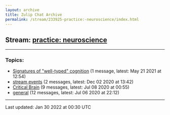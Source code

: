 ```yaml
---
layout: archive
title: Zulip Chat Archive
permalink: /stream/233925-practice:-neuroscience/index.html
---
```


## Stream: [practice: neuroscience](https://mattecapu.github.io/ct-zulip-archive/stream/233925-practice:-neuroscience/index.html)
---

### Topics:

* [Signatures of "well-typed" cognition](topic/Signatures.20of.20.22well-typed.22.20cognition.html) (1 message, latest: May 21 2021 at 12:54)
* [stream events](topic/stream.20events.html) (2 messages, latest: Dec 02 2020 at 13:42)
* [Critical Brain](topic/Critical.20Brain.html) (9 messages, latest: Jul 08 2020 at 00:55)
* [general](topic/general.html) (12 messages, latest: Jul 06 2020 at 22:12)

<hr><p>Last updated: Jan 30 2022 at 00:30 UTC</p>